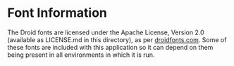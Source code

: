 Font Information
================

The Droid fonts are licensed under the Apache License, Version 2.0 (available as LICENSE.md in this directory), as per [droidfonts.com](http://www.droidfonts.com/licensing/). Some of these fonts are included with this application so it can depend on them being present in all environments in which it is run.
